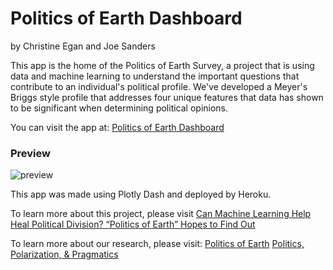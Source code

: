 # Politics of Earth Dashboard
by Christine Egan and Joe Sanders

This app is the home of the Politics of Earth Survey, a project that is using data and machine learning to understand the important questions that contribute to an individual's political profile. We've developed a Meyer's Briggs style profile that addresses four unique features that data has shown to be significant when determining political opinions.

You can visit the app at: [Politics of Earth Dashboard](https://secure-everglades-75348.herokuapp.com/)

### Preview
![preview](https://github.com/christineegan42/pol_profile_dash/blob/main/preview2.png)

This app was made using Plotly Dash and deployed by Heroku. 

To learn more about this project, please visit [Can Machine Learning Help Heal Political Division? “Politics of Earth” Hopes to Find Out](https://medium.com/swlh/can-machine-learning-help-heal-political-division-politics-of-earth-hopes-to-find-out-cd182f024ad)

To learn more about our research, please visit:
[Politics of Earth](https://github.com/joesanders1010/Politics_of_Earth/tree/main)
[Politics, Polarization, & Pragmatics](https://github.com/christineegan42/capstone)
